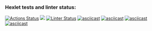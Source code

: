 ### Hexlet tests and linter status:
[![Actions Status](https://github.com/Unshock/python-project-lvl1/workflows/hexlet-check/badge.svg)](https://github.com/Unshock/python-project-lvl1/actions)
<a href="https://codeclimate.com/github/Unshock/python-project-lvl1/maintainability"><img src="https://api.codeclimate.com/v1/badges/10ea4108e6c908efaf79/maintainability" /></a>
[![Linter Status](https://github.com/Unshock/python-project-lvl1/workflows/linter-check/badge.svg)](https://github.com/Unshock/python-project-lvl1/actions/workflows/linter-check.yml)
[![asciicast](https://asciinema.org/a/zpESG0lYdy75W0E7PUg7yXIIr.svg)](https://asciinema.org/a/zpESG0lYdy75W0E7PUg7yXIIr)
[![asciicast](https://asciinema.org/a/NIVlyrbPSUoj4BwtSR8OcvbHW.svg)](https://asciinema.org/a/NIVlyrbPSUoj4BwtSR8OcvbHW)
[![asciicast](https://asciinema.org/a/xeFsU4MFjbKClyJOpJ3pqvdCI.svg)](https://asciinema.org/a/xeFsU4MFjbKClyJOpJ3pqvdCI)
[![asciicast](https://asciinema.org/a/mYbDEt0tXzsCSlc2aKA1gVPWI.svg)](https://asciinema.org/a/mYbDEt0tXzsCSlc2aKA1gVPWI)

